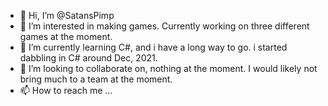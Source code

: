 - 👋 Hi, I’m @SatansPimp
- 👀 I’m interested in making games. Currently working on three different games at the moment. 
- 🌱 I’m currently learning C#, and i have a long way to go. i started dabbling in C# around Dec, 2021. 
- 💞️ I’m looking to collaborate on, nothing at the moment. I would likely not bring much to a team at the moment.
- 📫 How to reach me ...


